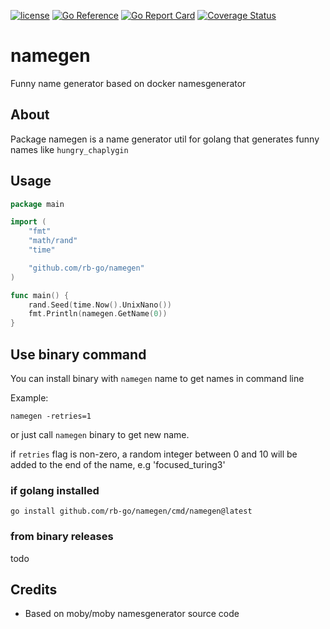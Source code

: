 
[![license](https://img.shields.io/github/license/rb-go/namegen.svg)](LICENSE)
[![Go Reference](https://pkg.go.dev/badge/github.com/rb-go/namegen.svg)](https://pkg.go.dev/github.com/rb-go/namegen)
[![Go Report Card](https://goreportcard.com/badge/github.com/rb-go/namegen)](https://goreportcard.com/report/github.com/rb-go/namegen)
[![Coverage Status](https://coveralls.io/repos/github/rb-go/namegen/badge.svg)](https://coveralls.io/github/rb-go/namegen)

# namegen

Funny name generator based on docker namesgenerator

## About 

Package namegen is a name generator util for golang that generates funny names like `hungry_chaplygin`

## Usage

```go
package main

import (
	"fmt"
	"math/rand"
	"time"

	"github.com/rb-go/namegen"
)

func main() {
	rand.Seed(time.Now().UnixNano())
	fmt.Println(namegen.GetName(0))
}
```

## Use binary command

You can install binary with `namegen` name to get names in command line

Example:

```
namegen -retries=1
```

or just call `namegen` binary to get new name.

if `retries` flag is non-zero, a random integer between 0 and 10 will be added to the end of the name, e.g 'focused_turing3'


### if golang installed

```
go install github.com/rb-go/namegen/cmd/namegen@latest
```

### from binary releases

todo

## Credits

- Based on moby/moby namesgenerator source code
